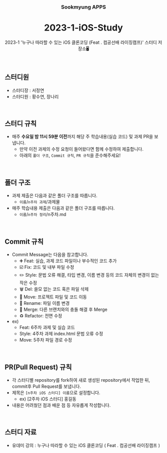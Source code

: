 <div align="center">

### Sookmyung APPS
# 2023-1-iOS-Study
2023-1 '누구나 따라할 수 있는 iOS 클론코딩 (Feat . 컴공선배 라이징캠프)' 스터디 저장소🖥️

</div>

<br>

## 스터디원
- 스터디장 : 서정연
- 스터디원 : 황수연, 장나리

<br>

## 스터디 규칙
- 매주 **수요일 밤 11시 59분 이전**까지 해당 주 학습내용(실습 코드) 및 과제 PR을 보냅니다.
  - 만약 이전 과제의 수정 요청이 들어왔다면 함께 수정하여 제출합니다.
  - 아래의 `폴더 구조`, `Commit 규칙`, `PR 규칙`을 준수해주세요!

<br>

## 폴더 구조
- 과제 제출은 다음과 같은 폴더 구조를 따릅니다.
  - `이름`/`n주차 과제`/과제물
- 매주 학습내용 제출은 다음과 같은 폴더 구조를 따릅니다.
  - `이름`/`n주차 정리`/n주차.md
<br>

## Commit 규칙
- Commit Message는 다음을 참고합니다.
    - ➕ Feat: 실습, 과제 코드 파일이나 부수적인 코드 추가
    - ☑️ Fix: 코드 및 내부 파일 수정
    - ✏️ Style: 문법 오류 해결, 타입 변경, 이름 변경 등의 코드 자체의 변경이 없는 작은 수정
    - 🗑️ Del: 쓸모 없는 코드 혹은 파일 삭제
    - 🚚 Move: 프로젝트 파일 및 코드 이동
    - 📛 Rename: 파일 이름 변경
    - 🔀 Merge: 다른 브랜치와의 충돌 해결 후 Merge
    - ♻️ Refactor: 전면 수정
- ex)
  - Feat: 6주차 과제 및 실습 코드
  - Style: 4주차 과제 index.html 문법 오류 수정
  - Move: 5주차 파일 경로 수정

<br>

## PR(Pull Request) 규칙
- 각 스터디별 repository를 fork하여 새로 생성된 repository에서 작업한 뒤, commit후 Pull Request를 보냅니다.
- 제목은 `[n주차 iOS 스터디] 이름`으로 설정합니다.
  - ex) [2주차 iOS 스터디] 홍길동
- 내용은 어려웠던 점과 배운 점 등 자유롭게 작성합니다.

<br>

## 스터디 자료
- 유데미 강의 : 누구나 따라할 수 있는 iOS 클론코딩 ( Feat . 컴공선배 라이징캠프 )

